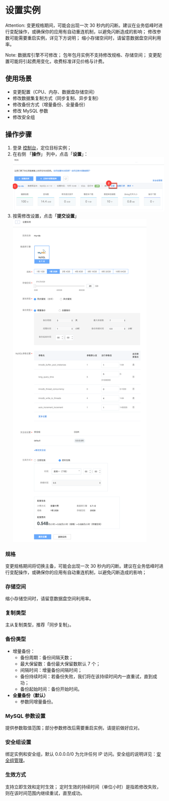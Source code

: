 # 设置实例

<span>Attention:</span>
变更规格期间，可能会出现一次 30 秒内的闪断。建议在业务低峰时进行变配操作，或确保你的应用有自动重连机制，以避免闪断造成的影响；
修改参数可能需要重启实例，详见下方说明；
缩小存储空间时，请留意数据盘空间利用率。

<span>Note:</span>
数据库引擎不可修改；
包年包月实例不支持修改规格、存储空间；
变更配置可能将引起费用变化，收费标准详见价格与计费。


## 使用场景

* 变更配置（CPU、内存、数据盘存储空间）
* 修改数据集复制方式（同步复制、异步复制）
* 修改备份方式（增量备份、全量备份）
* 修改 MySQL 参数
* 修改安全组

## 操作步骤

1. 登录 [控制台](https://c.163.com/dashboard#/m/rds/)，定位目标实例；
2. 在右侧 「**操作**」 列中，点击「**设置**」：
![](../../image/使用指南-实例-设置.png)
3. 按需修改设置，点击「**提交设置**」
![](../../image/使用指南-实例-设置实例.png)

### 规格
变更规格期间将切换主备，可能会出现一次 30 秒内的闪断。建议在业务低峰时进行变配操作，或确保你的应用有自动重连机制，以避免闪断造成的影响；

### 存储空间
缩小存储空间时，请留意数据盘空间利用率。

### 复制类型
主从复制类型，推荐「同步复制」。

### 备份类型
* 增量备份：
	* 备份周期：备份间隔天数；
	* 最大保留数：备份最大保留数默认 7 个；
	* 间隔时间：增量备份间隔时间；
	* 备份持续时间：若备份失败，我们将在该持续时间内一直重试，直到成功；
	* 备份起始时间：备份开始时间。
* **全量备份（默认）**
	* 参数同增量备份。

### MySQL 参数设置
提供参数取值范围；部分参数修改后需要重启实例，请提前做好应对。

### 安全组设置
绑定实例和安全组，默认 0.0.0.0/0 为允许任何 IP 访问。安全组的说明详见：[安全组管理](../md.html#!平台服务/RDS/使用指南/安全组/创建RDS安全组.md)。

### 生效方式
支持立即生效和定时生效；
定时生效的持续时间（单位小时）是指若修改失败，则在该时间范围内继续重试，直至成功。














